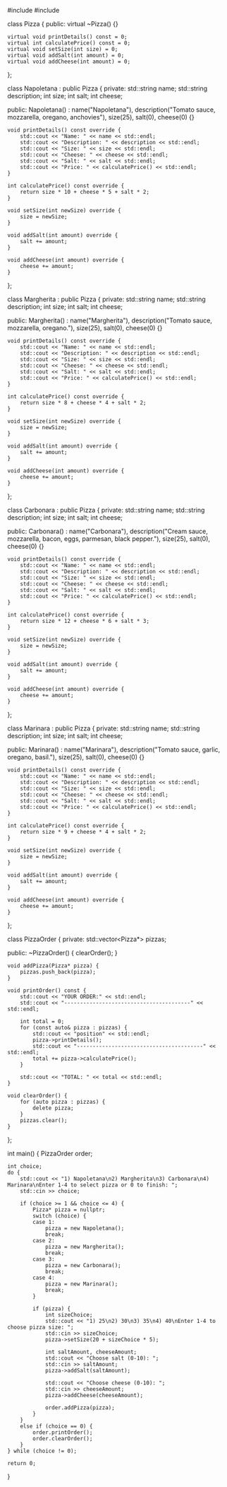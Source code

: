 #include <iostream>
#include <vector>

class Pizza {
public:
    virtual ~Pizza() {}

    virtual void printDetails() const = 0;
    virtual int calculatePrice() const = 0;
    virtual void setSize(int size) = 0;
    virtual void addSalt(int amount) = 0;
    virtual void addCheese(int amount) = 0;
};

class Napoletana : public Pizza {
private:
    std::string name;
    std::string description;
    int size;
    int salt;
    int cheese;

public:
    Napoletana() : name("Napoletana"), description("Tomato sauce, mozzarella, oregano, anchovies"), size(25), salt(0), cheese(0) {}

    void printDetails() const override {
        std::cout << "Name: " << name << std::endl;
        std::cout << "Description: " << description << std::endl;
        std::cout << "Size: " << size << std::endl;
        std::cout << "Cheese: " << cheese << std::endl;
        std::cout << "Salt: " << salt << std::endl;
        std::cout << "Price: " << calculatePrice() << std::endl;
    }

    int calculatePrice() const override {
        return size * 10 + cheese * 5 + salt * 2;
    }

    void setSize(int newSize) override {
        size = newSize;
    }

    void addSalt(int amount) override {
        salt += amount;
    }

    void addCheese(int amount) override {
        cheese += amount;
    }
};

class Margherita : public Pizza {
private:
    std::string name;
    std::string description;
    int size;
    int salt;
    int cheese;

public:
    Margherita() : name("Margherita"), description("Tomato sauce, mozzarella, oregano."), size(25), salt(0), cheese(0) {}

    void printDetails() const override {
        std::cout << "Name: " << name << std::endl;
        std::cout << "Description: " << description << std::endl;
        std::cout << "Size: " << size << std::endl;
        std::cout << "Cheese: " << cheese << std::endl;
        std::cout << "Salt: " << salt << std::endl;
        std::cout << "Price: " << calculatePrice() << std::endl;
    }

    int calculatePrice() const override {
        return size * 8 + cheese * 4 + salt * 2;
    }

    void setSize(int newSize) override {
        size = newSize;
    }

    void addSalt(int amount) override {
        salt += amount;
    }

    void addCheese(int amount) override {
        cheese += amount;
    }
};

class Carbonara : public Pizza {
private:
    std::string name;
    std::string description;
    int size;
    int salt;
    int cheese;

public:
    Carbonara() : name("Carbonara"), description("Cream sauce, mozzarella, bacon, eggs, parmesan, black pepper."), size(25), salt(0), cheese(0) {}

    void printDetails() const override {
        std::cout << "Name: " << name << std::endl;
        std::cout << "Description: " << description << std::endl;
        std::cout << "Size: " << size << std::endl;
        std::cout << "Cheese: " << cheese << std::endl;
        std::cout << "Salt: " << salt << std::endl;
        std::cout << "Price: " << calculatePrice() << std::endl;
    }

    int calculatePrice() const override {
        return size * 12 + cheese * 6 + salt * 3;
    }

    void setSize(int newSize) override {
        size = newSize;
    }

    void addSalt(int amount) override {
        salt += amount;
    }

    void addCheese(int amount) override {
        cheese += amount;
    }
};

class Marinara : public Pizza {
private:
    std::string name;
    std::string description;
    int size;
    int salt;
    int cheese;

public:
    Marinara() : name("Marinara"), description("Tomato sauce, garlic, oregano, basil."), size(25), salt(0), cheese(0) {}

    void printDetails() const override {
        std::cout << "Name: " << name << std::endl;
        std::cout << "Description: " << description << std::endl;
        std::cout << "Size: " << size << std::endl;
        std::cout << "Cheese: " << cheese << std::endl;
        std::cout << "Salt: " << salt << std::endl;
        std::cout << "Price: " << calculatePrice() << std::endl;
    }

    int calculatePrice() const override {
        return size * 9 + cheese * 4 + salt * 2;
    }

    void setSize(int newSize) override {
        size = newSize;
    }

    void addSalt(int amount) override {
        salt += amount;
    }

    void addCheese(int amount) override {
        cheese += amount;
    }
};

class PizzaOrder {
private:
    std::vector<Pizza*> pizzas;

public:
    ~PizzaOrder() {
        clearOrder();
    }

    void addPizza(Pizza* pizza) {
        pizzas.push_back(pizza);
    }

    void printOrder() const {
        std::cout << "YOUR ORDER:" << std::endl;
        std::cout << "----------------------------------------" << std::endl;

        int total = 0;
        for (const auto& pizza : pizzas) {
            std::cout << "position" << std::endl;
            pizza->printDetails();
            std::cout << "----------------------------------------" << std::endl;
            total += pizza->calculatePrice();
        }

        std::cout << "TOTAL: " << total << std::endl;
    }

    void clearOrder() {
        for (auto pizza : pizzas) {
            delete pizza;
        }
        pizzas.clear();
    }
};

int main() {
    PizzaOrder order;

    int choice;
    do {
        std::cout << "1) Napoletana\n2) Margherita\n3) Carbonara\n4) Marinara\nEnter 1-4 to select pizza or 0 to finish: ";
        std::cin >> choice;

        if (choice >= 1 && choice <= 4) {
            Pizza* pizza = nullptr;
            switch (choice) {
            case 1:
                pizza = new Napoletana();
                break;
            case 2:
                pizza = new Margherita();
                break;
            case 3:
                pizza = new Carbonara();
                break;
            case 4:
                pizza = new Marinara();
                break;
            }

            if (pizza) {
                int sizeChoice;
                std::cout << "1) 25\n2) 30\n3) 35\n4) 40\nEnter 1-4 to choose pizza size: ";
                std::cin >> sizeChoice;
                pizza->setSize(20 + sizeChoice * 5);

                int saltAmount, cheeseAmount;
                std::cout << "Choose salt (0-10): ";
                std::cin >> saltAmount;
                pizza->addSalt(saltAmount);

                std::cout << "Choose cheese (0-10): ";
                std::cin >> cheeseAmount;
                pizza->addCheese(cheeseAmount);

                order.addPizza(pizza);
            }
        }
        else if (choice == 0) {
            order.printOrder();
            order.clearOrder();
        }
    } while (choice != 0);

    return 0;
}
